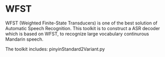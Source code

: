 WFST
====
WFST (Weighted Finite-State Transducers) is one of the best solution of Automatic Speech Recognition. This toolkit is to construct a ASR decoder which is based on WFST, to recognize large vocabulary continurous Mandarin speech.

The toolkit includes:
pinyinStandard2Variant.py